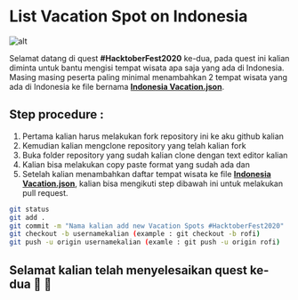 # List Vacation Spot on Indonesia

![alt](https://lh3.googleusercontent.com/proxy/WAEVWqbzOFUtnuSnBqnREvRYrTznCU_AMTCH6fAiI5gqSA91KGqFAyV72Qop_sy-Lt04w7QaOftnsAaiX314fACbBQoZneLqSQxg2eAAs4sR7Lz94JjSqLhU4u1ROkCaFEvZUw)

Selamat datang di quest **#HacktoberFest2020** ke-dua, pada quest ini kalian diminta untuk bantu mengisi tempat wisata apa saja yang ada di Indonesia. Masing masing peserta paling minimal menambahkan 2 tempat wisata yang ada di Indonesia ke file bernama **[Indonesia Vacation.json](https://github.com/tiuinws/list-vacation-spot-on-indonesia/blob/master/indonesia-vacation.json)**.

## Step procedure :
1. Pertama kalian harus melakukan fork repository ini ke aku github kalian
2. Kemudian kalian mengclone repository yang telah kalian fork 
3. Buka folder repository yang sudah kalian clone dengan text editor kalian
4. Kalian bisa melakukan copy paste format yang sudah ada dan 
5. Setelah kalian menambahkan daftar tempat wisata ke file **[Indonesia Vacation.json](https://github.com/tiuinws/list-vacation-spot-on-indonesia/blob/master/indonesia-vacation.json)**, kalian bisa mengikuti step dibawah ini untuk melakukan pull request.

```bash
git status 
git add .
git commit -m "Nama kalian add new Vacation Spots #HacktoberFest2020"
git checkout -b usernamekalian (example : git checkout -b rofi)
git push -u origin usernamekalian (examle : git push -u origin rofi)
```

## Selamat kalian telah menyelesaikan quest ke-dua :clap: :clap:
